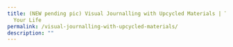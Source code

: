 ```yaml
---
title: (NEW pending pic) Visual Journalling with Upcycled Materials | Time of
  Your Life
permalink: /visual-journalling-with-upcycled-materials/
description: ""
---
```

<!-- 
**The sky is the limit when it comes to journalling! Learn about the benefits of visual journalling and create meaningful pages in your journal using upcycled materials.**

**Date:** 20 July, 2:00 – 4:30 pm <br>
**Venue:** Serangoon Public Library, Programme Zone <br>
**Organiser:** National Library Board

Castlery will bring together local brands and artists passionate about sustainability to showcase their products and services at the partnership space at their Orchard Flagship. 

Come in-person to experience how we can adopt a more sustainable lifestyle and support our local sustainability champions. 


<a href="https://www.instagram.com/castlerysg/?hl=en" target="_blank" class="btn-link">
	<img src="/images/more-info-btn.png">
</a>

<style>
	.btn-link {
		display: inline-block;
	}
	a.btn-link[target="_blank"]:after {
	display: none;
}
	.btn-link > img {
		width: 100%;
	}
</style>

-->